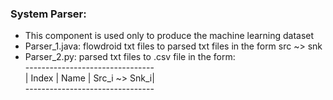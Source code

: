 ### System Parser: <br />  
  - This component is used only to produce the machine learning dataset
  - Parser_1.java: flowdroid txt files to parsed txt files in the form src ~> snk <br />
  - Parser_2.py: parsed txt files to .csv file in the form:<br />
  --------------------------------<br />
  | Index | Name | Src_i ~> Snk_i|<br />
  --------------------------------<br />

